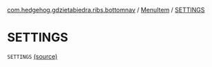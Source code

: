 [com.hedgehog.gdzietabiedra.ribs.bottomnav](../index.md) / [MenuItem](index.md) / [SETTINGS](./-s-e-t-t-i-n-g-s.md)

# SETTINGS

`SETTINGS` [(source)](https://github.com/asvid/GdzieTaBiedra/tree/master/app/src/main/java/com/hedgehog/gdzietabiedra/ribs/bottomnav/MenuItem.kt#L4)